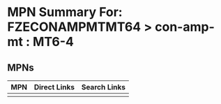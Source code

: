 



# MPN Summary For: FZECONAMPMTMT64 > con-amp-mt : MT6-4

## MPNs
  

|MPN|Direct Links|Search Links|
| :--- | :--- | :--- |
||||
